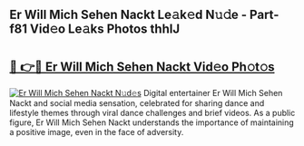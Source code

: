 ## Er Will Mich Sehen Nackt Le𝚊k𝚎d N𝚞𝚍e - Part-f81 Vid𝚎o Le𝚊ks Photos thhlJ

# <h2><a href="http://fb67pu.evod.top/?m=Er+Will+Mich+Sehen+Nackt">🔗 👉🔴 Er Will Mich Sehen Nackt Vid𝚎o Ph𝚘t𝚘s</a></h2>

[![Er Will Mich Sehen Nackt N𝚞d𝚎s](https://i.imgur.com/8V9OHl7.gif)](http://fb67pu.evod.top/?m=Er+Will+Mich+Sehen+Nackt)
Digital entertainer Er Will Mich Sehen Nackt and social media sensation, celebrated for sharing dance and lifestyle themes through viral dance challenges and brief videos. As a public figure, Er Will Mich Sehen Nackt understands the importance of maintaining a positive image, even in the face of adversity. 
